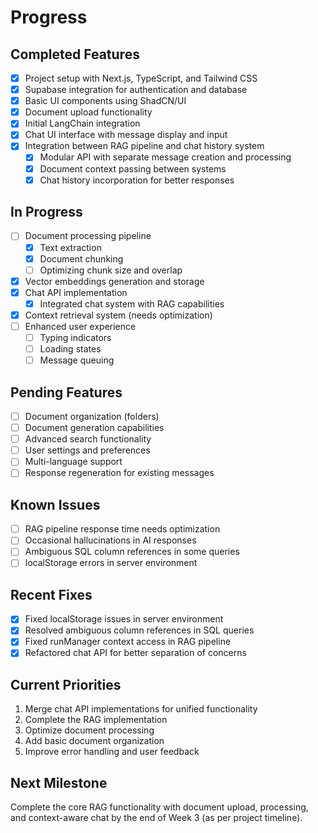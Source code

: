 # Progress

## Completed Features

- [x] Project setup with Next.js, TypeScript, and Tailwind CSS
- [x] Supabase integration for authentication and database
- [x] Basic UI components using ShadCN/UI
- [x] Document upload functionality
- [x] Initial LangChain integration
- [x] Chat UI interface with message display and input
- [x] Integration between RAG pipeline and chat history system
  - [x] Modular API with separate message creation and processing
  - [x] Document context passing between systems
  - [x] Chat history incorporation for better responses

## In Progress

- [ ] Document processing pipeline
  - [x] Text extraction
  - [x] Document chunking
  - [ ] Optimizing chunk size and overlap
- [x] Vector embeddings generation and storage
- [x] Chat API implementation
  - [x] Integrated chat system with RAG capabilities
- [x] Context retrieval system (needs optimization)
- [ ] Enhanced user experience
  - [ ] Typing indicators
  - [ ] Loading states
  - [ ] Message queuing

## Pending Features

- [ ] Document organization (folders)
- [ ] Document generation capabilities
- [ ] Advanced search functionality
- [ ] User settings and preferences
- [ ] Multi-language support
- [ ] Response regeneration for existing messages

## Known Issues

- [ ] RAG pipeline response time needs optimization
- [ ] Occasional hallucinations in AI responses
- [ ] Ambiguous SQL column references in some queries
- [ ] localStorage errors in server environment

## Recent Fixes

- [x] Fixed localStorage issues in server environment
- [x] Resolved ambiguous column references in SQL queries
- [x] Fixed runManager context access in RAG pipeline
- [x] Refactored chat API for better separation of concerns

## Current Priorities

1. Merge chat API implementations for unified functionality
2. Complete the RAG implementation
3. Optimize document processing
4. Add basic document organization
5. Improve error handling and user feedback

## Next Milestone

Complete the core RAG functionality with document upload, processing, and context-aware chat by the end of Week 3 (as per project timeline).
